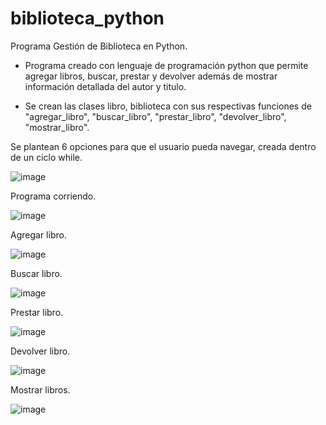 # biblioteca_python

Programa Gestión de Biblioteca en Python. 

- Programa creado con lenguaje de programación python que permite agregar libros, buscar, prestar y devolver además de mostrar información detallada del autor y titulo.

- Se crean las clases libro, biblioteca con sus respectivas funciones de "agregar_libro", "buscar_libro", "prestar_libro", "devolver_libro", "mostrar_libro".

Se plantean 6 opciones para que el usuario pueda navegar, creada dentro de un ciclo while.

![image](https://github.com/tomasmatias/biblioteca_python/assets/38861129/17cca8f4-011c-47cd-8ce8-6204c54d0b53)

Programa corriendo.

![image](https://github.com/tomasmatias/biblioteca_python/assets/38861129/c5a211b3-4fb5-482d-9ced-a08bea132653)

Agregar libro.

![image](https://github.com/tomasmatias/biblioteca_python/assets/38861129/362dd569-eb2a-4cac-a937-aa1fba6d1382)

Buscar libro.

![image](https://github.com/tomasmatias/biblioteca_python/assets/38861129/a5c04a2a-5c95-4d84-ae0c-519b820116f0)

Prestar libro.

![image](https://github.com/tomasmatias/biblioteca_python/assets/38861129/064b8025-0492-4059-8f82-22e0cada6022)

Devolver libro.

![image](https://github.com/tomasmatias/biblioteca_python/assets/38861129/812e6860-9790-4ca5-9be3-a2f096ce03e2)

Mostrar libros.

![image](https://github.com/tomasmatias/biblioteca_python/assets/38861129/71651f7d-5cc1-41a7-aca4-3d454168faf9)












